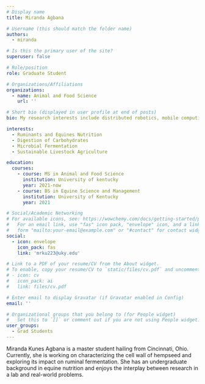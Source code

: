 ```yaml
---
# Display name
title: Miranda Agbana

# Username (this should match the folder name)
authors:
  - miranda

# Is this the primary user of the site?
superuser: false

# Role/position
role: Graduate Student

# Organizations/Affiliations
organizations:
  - name: Animal and Food Science
    url: ''

# Short bio (displayed in user profile at end of posts)
bio: My research interests include distributed robotics, mobile computing and programmable matter.

interests:
  - Ruminants and Equines Nutrition
  - Digestion of Carbohydrates
  - Microbial Fermentation
  - Sustainable Livestock Agriculture

education:
  courses:
    - course: MS in Animal and Food Science
      institution: University of kentucky
      year: 2021-now
    - course: BS in Equine Science and Management
      institution: University of Kentucky
      year: 2021

# Social/Academic Networking
# For available icons, see: https://wowchemy.com/docs/getting-started/page-builder/#icons
#   For an email link, use "fas" icon pack, "envelope" icon, and a link in the
#   form "mailto:your-email@example.com" or "#contact" for contact widget.
social:
  - icon: envelope
    icon_pack: fas
    link: 'mrku223@uky.edu'

# Link to a PDF of your resume/CV from the About widget.
# To enable, copy your resume/CV to `static/files/cv.pdf` and uncomment the lines below.
# - icon: cv
#   icon_pack: ai
#   link: files/cv.pdf

# Enter email to display Gravatar (if Gravatar enabled in Config)
email: ''

# Organizational groups that you belong to (for People widget)
#   Set this to `[]` or comment out if you are not using People widget.
user_groups:
  - Grad Students
---
```


Miranda Kunes Agbana is a master student hailing from Cincinnati, Ohio. Currently, she is working on characterizing the cell wall of hempseed and exploring its impact on ruminal fermentation. She has an undergraduate background in equine nutrition and enjoys the interplay between research in a lab and real-world problems. 


